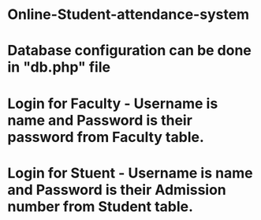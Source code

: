 # Online-Student-attendance-system
# Database configuration can be done in "db.php" file
# Login for Faculty - Username is name and Password is their password from Faculty table.
# Login for Stuent - Username is name and Password is their Admission number from Student table.
